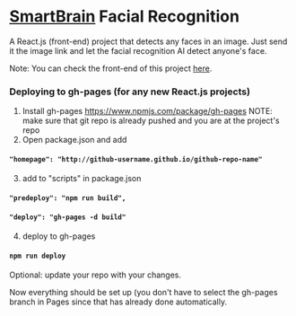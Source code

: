 # [SmartBrain](https://dandydo.github.io/smartbrain) Facial Recognition


A React.js (front-end) project that detects any faces in an image. Just send it the image link and let the facial recognition AI detect anyone's face.

Note: You can check the front-end of this project [here](https://github.com/DandyDo/smartbrain-api).


### Deploying to gh-pages (for any new React.js projects)

1. Install gh-pages https://www.npmjs.com/package/gh-pages
NOTE: make sure that git repo is already pushed and you are at the project's repo
2. Open package.json and add
#### `"homepage": "http://github-username.github.io/github-repo-name"`
3. add to "scripts" in package.json
#### `"predeploy": "npm run build",`
#### `"deploy": "gh-pages -d build"`
4. deploy to gh-pages
#### `npm run deploy`

Optional: update your repo with your changes.

Now everything should be set up (you don't have to select the gh-pages branch in Pages since that has already done automatically.
